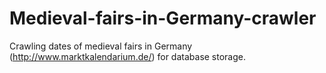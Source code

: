 # Medieval-fairs-in-Germany-crawler
Crawling dates of medieval fairs in Germany (http://www.marktkalendarium.de/) for database storage.
